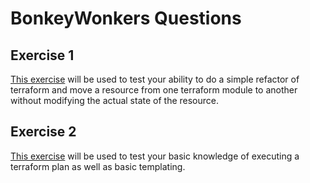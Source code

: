 # BonkeyWonkers Questions

## Exercise 1

[This exercise](./exercise1/README.md) will be used to test your ability to do a simple refactor of terraform and move a resource from one terraform module to another without modifying the actual state of the resource.

## Exercise 2

[This exercise](./exercise2/README.md) will be used to test your basic knowledge of executing a terraform plan as well as basic templating.



